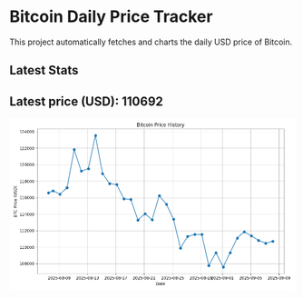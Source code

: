 # Bitcoin Daily Price Tracker

This project automatically fetches and charts the daily USD price of Bitcoin.

## Latest Stats

## Latest price (USD): <!--BTC_PRICE-->110692<!--/BTC_PRICE-->

![BTC Historical Chart](btc_price_history.png)
